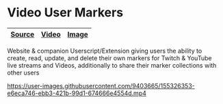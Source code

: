 [video-user-markers image]: https://user-images.githubusercontent.com/9403665/213323973-3b3c4e6c-2212-44f8-94f3-50d25918d842.png "navigation of all userscript features"
[video-user-markers video]: https://user-images.githubusercontent.com/9403665/155326353-e6eca746-ebb3-421b-99d1-674666e4554d.mp4
[video-user-markers source]: https://github.com/RascalTwo/VideoUserMarkers

# Video User Markers

| [Source][video-user-markers source] | [Video][video-user-markers video] | [Image][video-user-markers image] |
| - | - | - |

Website & companion Userscript/Extension giving users the ability to create, read, update, and delete their own markers for Twitch & YouTube live streams and Videos, additionally to share their marker collections with other users

https://user-images.githubusercontent.com/9403665/155326353-e6eca746-ebb3-421b-99d1-674666e4554d.mp4

